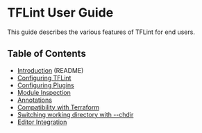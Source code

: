 # TFLint User Guide

This guide describes the various features of TFLint for end users.

## Table of Contents

- [Introduction](../../README.md) (README)
- [Configuring TFLint](config.md)
- [Configuring Plugins](plugins.md)
- [Module Inspection](module-inspection.md)
- [Annotations](annotations.md)
- [Compatibility with Terraform](compatibility.md)
- [Switching working directory with --chdir](working_directory.md)
- [Editor Integration](editor-integration.md)
